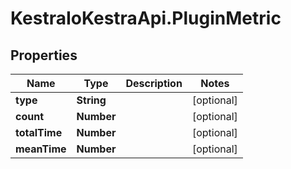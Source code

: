 # KestraIoKestraApi.PluginMetric

## Properties

Name | Type | Description | Notes
------------ | ------------- | ------------- | -------------
**type** | **String** |  | [optional] 
**count** | **Number** |  | [optional] 
**totalTime** | **Number** |  | [optional] 
**meanTime** | **Number** |  | [optional] 


